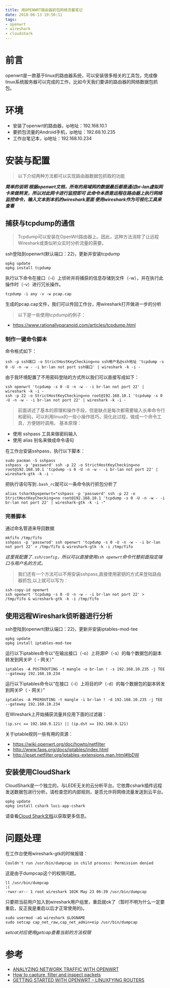 ```yaml
---
title: 用OPENWRT路由器抓包网络流量笔记
date: 2018-06-13 19:50:11
tags:
- openwrt
- wireshark
- cloudshark
---
```


# 前言
openwrt是一款基于linux的路由器系统，可以安装很多相关的工具包，完成像linux系统服务器可以完成的工作，比如今天我们要讲的路由器的网络数据包抓包。

# 环境

- 安装了openwrt的路由器，ip地址：192.168.10.1
- 要抓包流量的Android手机，ip地址：192.68.10.235
- 工作台笔记本，ip地址：192.168.10.234


# 安装与配置
> 以下介绍两种方法都可以实现路由器数据包抓取的功能

***简单的说明
根据openwrt文档，所有的局域网的数据最后都是通过br-lan虚拟网卡来做转发，所以对此网卡进行监控即可
此命令本质是远程在路由器上执行网络监控命令，输入文本到本机的wireshark里面
使用wireshark作为可视化工具来查看***

## 捕获与tcpdump的通信
> Tcpdump可以安装在OpenWrt路由器上。因此，这种方法消除了让远程Wireshark或类似听众实时分析流量的需要。

ssh登陆到openwrt(默认端口：22)，更新并安装tcpdump
```
opkg update
opkg install tcpdump
```
执行以下命令在接口（-i）上侦听并将捕获的信息存储到文件（-w），并在执行此操作时（-v）进行冗长操作。
```
tcpdump -i any -v -w pcap.cap
```
生成的pcap.cap文件，我们可以传回工作台，用wireshark打开做进一步的分析

> 以下是一些使用tcpdump的例子：

- https://www.rationallyparanoid.com/articles/tcpdump.html

### 制作一键命令脚本

命令格式如下：
```
ssh -p ssh端口 -o StrictHostKeyChecking=no ssh用户名@ssh地址 'tcpdump -s 0 -U -n -w - -i br-lan not port ssh端口' | wireshark -k -i -
```
由于我环境配置了不用密码登陆的方式所以我们可以直接写成如下：
```
ssh openwrt 'tcpdump -s 0 -U -n -w - -i br-lan not port 22' | wireshark -k -i -
ssh -p 22 -o StrictHostKeyChecking=no root@192.168.10.1 'tcpdump -s 0 -U -n -w - -i br-lan not port 22' | wireshark -k -i -
```

> 前面讲述了基本的原理和操作手段，但是缺点是每次都需要输入长串命令行和密码，可以利用linux的一些小操作技巧，简化此过程，做成一个命令工具，方便随时调用。
基本原理：
- 使用 sshpass 工具来做密码输入
- 使用 alias 别名来做成命令语句

在工作台安装sshpass，执行以下脚本：
```
sudo pacman -S sshpass
sshpass -p 'password' ssh -p 22 -o StrictHostKeyChecking=no root@192.168.10.1 'tcpdump -s 0 -U -n -w - -i br-lan not port 22' | wireshark-gtk -k -i -
```
把执行语句写到`.bash_rc`就可以一条命令执行抓包分析了
```
alias tsharkbyopenwrt="sshpass -p 'password' ssh -p 22 -o StrictHostKeyChecking=no root@192.168.10.1 'tcpdump -s 0 -U -n -w - -i br-lan not port 22' | wireshark-gtk -k -i -"
```

### 完善脚本
通过命名管道来导回数据
```
mkfifo /tmp/fifo
sshpass -p 'passwrod' ssh openwrt 'tcpdump -s 0 -U -n -w - -i br-lan not port 22' > /tmp/fifo & wireshark-gtk -k -i /tmp/fifo
```
*这里我配置了`.ssh/config`，所以可以直接使用`ssh openwrt`命令代替前面指定端口与用户名的方式。*

> 我们还有一个方法可以不用安装sshpass,直接使用密钥的方式来登陆路由器抓包,以上就可以写为：
```
ssh-copy-id openwrt
ssh openwrt 'tcpdump -s 0 -U -n -w - -i br-lan not port 22' > /tmp/fifo & wireshark-gtk -k -i /tmp/fifo
```

## 使用远程Wireshark侦听器进行分析
ssh登陆到openwrt(默认端口：22)，更新并安装iptables-mod-tee
```
opkg update 
opkg install iptables-mod-tee
```
运行以下iptables命令以“在输出接口（-o）上将源IP（-s）的每个数据包的副本转发到网关IP（ - 网关）”
```
iptables -A POSTROUTING -t mangle -o br-lan ! -s 192.168.10.235 -j TEE --gateway 192.168.10.234
```
运行以下iptables命令以“在接口（-i）上将目的IP（-d）的每个数据包的副本转发到网关IP（ - 网关）”
```
iptables -A PREROUTING -t mangle -i br-lan ! -d 192.168.10.235 -j TEE --gateway 192.168.10.234
```
在Wireshark上开始捕获流量并应用下面的过滤器：
```
(ip.src == 192.168.9.121) || (ip.dst == 192.168.9.121)
```

关于iptable规则一些有用的资源：

- https://wiki.openwrt.org/doc/howto/netfilter
- http://www.faqs.org/docs/iptables/index.html
- http://ipset.netfilter.org/iptables-extensions.man.html#lbDW


## 安装使用CloudShark
CloudShark是一个独立的，与LEDE无关的云分析平台。它依靠cshark插件远程发送数据包进行分析。请检查您的内部规则，是否允许将网络流量发送到云平台。
```
opkg update
opkg install cshark luci-app-cshark
```
请查看[Cloud Shark文档](https://support.cloudshark.org/openwrt/openwrt-cloudshark.html)以获取更多信息。

# 问题处理
在工作台使用wireshark-gtk的时候报错：

```
Couldn't run /usr/bin/dumpcap in child process: Permission denied
```
这是由于dumpcap这个的权限问题。
```
ll /usr/bin/dumpcap                                                                  :(
-rwxr-xr-- 1 root wireshark 102K May 23 06:39 /usr/bin/dumpcap
```
只要把当前用户加入到wireshark用户组里，重启就ok了（暂时不明为什么一定要重启，反正我是重启以后才正常使用的)。
```
sudo usermod -aG wireshark $LOGNAME
sudo setcap cap_net_raw,cap_net_admin+eip /usr/bin/dumpcap
```
*setcat对应使用getcap查看当前的方法权限*

# 参考
- [ANALYZING NETWORK TRAFFIC WITH OPENWRT](http://www.ayomaonline.com/security/analyzing-network-traffic-with-openwrt/)
- [How to capture, filter and inspect packets](https://openwrt.org/docs/guide-user/firewall/capture-filter-inspect-packets)
- [GETTING STARTED WITH OPENWRT – LINUXFYING ROUTERS](http://www.ayomaonline.com/security/getting-started-with-openwrt-linuxfying-routers/)
